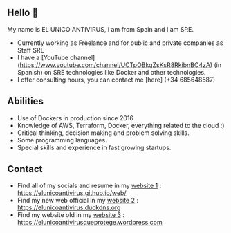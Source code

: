 ## Hello 👋

My name is EL UNICO ANTIVIRUS, I am from Spain and I am SRE.

* Currently working as Freelance and for public and private companies as Staff SRE
* I have a [YouTube channel] (https://www.youtube.com/channel/UCTpOBkqZsKsR8RkibnBC4zA) (in Spanish) on SRE technologies like Docker and other technologies.
* I offer consulting hours, you can contact me [here] (+34 685648587)



## Abilities

* Use of Dockers in production since 2016
* Knowledge of AWS, Terraform, Docker, everything related to the cloud :)
* Critical thinking, decision making and problem solving skills.
* Some programming languages.
* Special skills and experience in fast growing startups.



## Contact

* Find all of my socials and resume in my [website 1](https://elunicoantivirus.github.io/web/) : https://elunicoantivirus.github.io/web/
* Find my new web official in my [website 2](https://elunicoantivirus.duckdns.org) : https://elunicoantivirus.duckdns.org
* Find my website old in my [website 3](https://elunicoantivirusqueprotege.wordpress.com/) : https://elunicoantivirusqueprotege.wordpress.com

